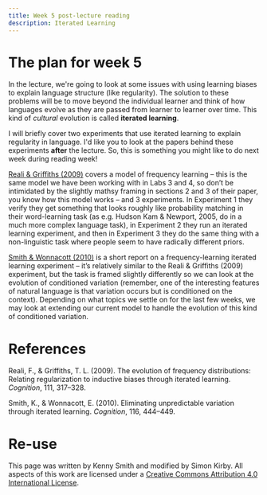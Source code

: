 ```yaml
---
title: Week 5 post-lecture reading
description: Iterated Learning
---
```



# The plan for week 5

In the lecture, we're going to look at some issues with using learning biases to explain language structure (like regularity). The solution to these problems will be to move beyond the individual learner and think of how languages evolve as they are passed from learner to learner over time. This kind of *cultural* evolution is called **iterated learning**.

I will briefly cover two experiments that use iterated learning to explain regularity in language. I'd like you to look at the papers behind these experiments **after** the lecture. So, this is something you might like to do next week during reading week!

[Reali & Griffiths (2009)](http://cocosci.princeton.edu/tom/papers/regularization.pdf) covers a model of frequency learning – this is the same model we have been working with in Labs 3 and 4, so don’t be intimidated by the slightly mathsy framing in sections 2 and 3 of their paper, you know how this model works – and 3 experiments. In Experiment 1 they verify they get something that looks roughly like probability matching in their word-learning task (as e.g. Hudson Kam & Newport, 2005, do in a much more complex language task), in Experiment 2 they run an iterated learning experiment, and then in Experiment 3 they do the same thing with a non-linguistic task where people seem to have radically different priors.

[Smith & Wonnacott (2010)](http://www.lel.ed.ac.uk/~kenny/publications/smith_10_eliminating.pdf) is a short report on a frequency-learning iterated learning experiment – it’s relatively similar to the Reali & Griffiths (2009) experiment, but the task is framed slightly differently so we can look at the evolution of conditioned variation (remember, one of the interesting features of natural language is that variation occurs but is conditioned on the context). Depending on what topics we settle on for the last few weeks, we may look at extending our current model to handle the evolution of this kind of conditioned variation.

# References

Reali, F., & Griffiths, T. L. (2009). The evolution of frequency distributions: Relating regularization to inductive biases through iterated learning. *Cognition*, 111, 317–328.

Smith, K., & Wonnacott, E. (2010). Eliminating unpredictable variation through iterated learning. *Cognition*, 116, 444–449.


# Re-use

This page was written by Kenny Smith and modified by Simon Kirby. All aspects of this work are licensed under a [Creative Commons Attribution 4.0 International License](http://creativecommons.org/licenses/by/4.0/).
